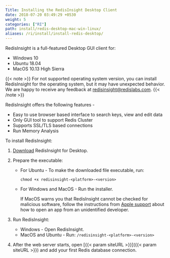 ```yaml
---
Title: Installing the RedisInsight Desktop Client
date: 2018-07-20 03:49:29 +0530
weight: 5
categories: ["RI"]
path: install/redis-desktop-mac-win-linux/
aliases: /ri/install/install-redis-desktop/
---
```

RedisInsight is a full-featured Desktop GUI client for:

- Windows 10
- Ubuntu 18.04
- MacOS 10.13 High Sierra

{{< note >}}
For not supported operating system version, you can install RedisInsight for the operating system, but it may have unexpected behavior.
We are happy to receive any feedback at redisinsight@redislabs.com.
{{< /note >}}

RedisInsight offers the following features -

- Easy to use browser based interface to search keys, view and edit data
- Only GUI tool to support Redis Cluster
- Supports SSL/TLS based connections
- Run Memory Analysis

To install RedisInsight:

1. [Download](https://redislabs.com/redisinsight/) RedisInsight for Desktop.
1. Prepare the executable:

    - For Ubuntu - To make the downloaded file executable, run:

        ```src
        chmod +x redisinsight-<platform>-<version>
        ```

    - For Windows and MacOS - Run the installer.

        If MacOS warns you that RedisInsight cannot be checked for malicious software,
        follow the instructions from [Apple support](https://support.apple.com/en-gb/HT202491) about how to open an app from an unidentified developer.

1. Run RedisInsight:

    - Windows - Open RedisInsight.
    - MacOS and Ubuntu - Run: `/redisinsight-<platform>-<version>`

1. After the web server starts, open [{{< param siteURL >}}]({{< param siteURL >}}) and add your first Redis database connection.
